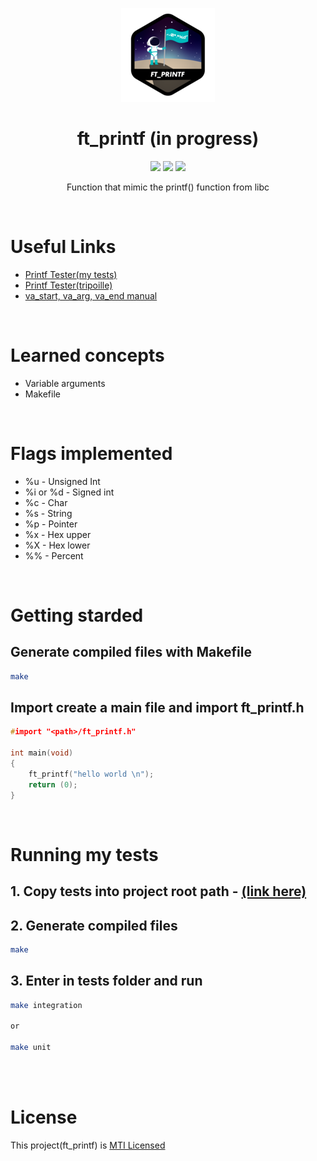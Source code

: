 
<p align="center"><img src="./images/ft_printfn.png"/></p>
<h1 align="center">ft_printf (in progress)</h1>
<p align="center">
<img src="https://img.shields.io/badge/Mandatory-OK-brightgreen"/>
<img src="https://img.shields.io/badge/Bonus-Not implemented-orange"/>
<img src="https://img.shields.io/badge/Final%20Score-100-brightgreen"/>
</p>
<p align="center">Function that mimic the printf() function from libc</p>

<br/>
<h1>Useful Links</h1>
<ul>
	<li><a href="https://github.com/massaaki/42School-progress/tree/main/00-study-reference/03-ft_printf/Tests">Printf Tester(my tests)</a></li>
	<li><a href="https://github.com/Tripouille/printfTester">Printf Tester(tripoille)</a></li>
	<li><a href="https://linux.die.net/man/3/va_arg">va_start, va_arg, va_end manual</a></li>

</ul>
<br/>
<h1>Learned concepts</h1>
<ul>
	<li>Variable arguments</li>
	<li>Makefile</li>
</ul>

<br/>
<h1>Flags implemented</h1>
<ul>
	<li>%u - Unsigned Int</li>
	<li>%i or %d - Signed int</li>
	<li>%c - Char</li>
	<li>%s - String</li>
	<li>%p - Pointer</li>
	<li>%x - Hex upper</li>
	<li>%X - Hex lower</li>
	<li>%% - Percent</li>
</ul>

<br/>
<h1>Getting starded</h1>

<h2>Generate compiled files with Makefile</h2>

```bash
make
```

<h2>Import create a main file and import ft_printf.h</h2>

```c
#import "<path>/ft_printf.h"

int main(void)
{
	ft_printf("hello world \n");
	return (0);
}
```
<br/>

<h1>Running my tests</h1>
<h2>1. Copy tests into project root path - <a href="https://github.com/massaaki/42School-progress/tree/main/00-study-reference/03-ft_printf/Tests">(link here)</a></h2>

<h2>2. Generate compiled files</h2>

```bash
make
```

<h2>3. Enter in tests folder and run</h2>

```bash
make integration

or 

make unit
```

<br/>
<br/>

<h1>License</h1>
<p>This project(ft_printf) is <a href="https://github.com/massaaki/massaaki/blob/main/license/mit">MTI Licensed</a></p>